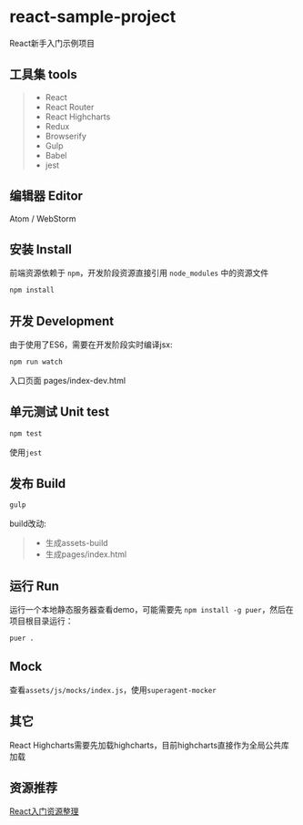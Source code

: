 # react-sample-project

React新手入门示例项目

## 工具集 tools

> * React
> * React Router
> * React Highcharts
> * Redux
> * Browserify
> * Gulp
> * Babel
> * jest

## 编辑器 Editor

Atom / WebStorm

## 安装 Install

前端资源依赖于 `npm`，开发阶段资源直接引用 `node_modules` 中的资源文件

```bash
npm install
```

## 开发 Development

由于使用了ES6，需要在开发阶段实时编译jsx:

```bash
npm run watch
```

入口页面 pages/index-dev.html

## 单元测试 Unit test

```bash
npm test
```

使用`jest`

## 发布 Build

```bash
gulp
```

build改动:

> * 生成assets-build
> * 生成pages/index.html

## 运行 Run

运行一个本地静态服务器查看demo，可能需要先 `npm install -g puer`，然后在项目根目录运行：

```bash
puer .
```

## Mock

查看`assets/js/mocks/index.js`，使用`superagent-mocker`

## 其它

React Highcharts需要先加载highcharts，目前highcharts直接作为全局公共库加载

## 资源推荐

[React入门资源整理](https://github.com/simongfxu/simongfxu.github.com/issues/21)
